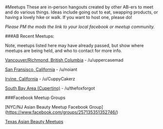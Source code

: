 #Meetups
These are in-person hangouts created by other AB-ers to meet and do various things. Ideas include going out to eat, swapping products, or having a lovely hike or walk. If you want to host one, please do!

*Please PM the mods the link to your local facebook or meetup community.*

###AB Recent Meetups:

Note, meetups listed here may have already passed, but show where meetups are being held, and who to contact for more info.

[Vancouver/Richmond, British Columbia](https://www.reddit.com/r/AsianBeauty/comments/69li7c/meetup_vancouverrichmond_bc_meetup_tomorrow/) - /u/uppercasemad

[San Fransisco, California](https://www.reddit.com/r/AsianBeauty/comments/68v6d4/psameetup_sf_this_sunday_may_7th_at_1pm/) - /u/noiant

[Irvine, California](https://www.reddit.com/r/AsianBeauty/comments/6563iv/fluff_irvine_meetup/) - /u/CuppyCakerz

[South Bay Area (Cupertino)](https://www.reddit.com/r/AsianBeauty/comments/5z7jzy/roundup_of_35_south_bay_area_meetup_discussion/) - /u/thefoxforgot

###Facebook Meetup Groups

[NYC/NJ Asian Beauty Meetup Facebook Group]
(https://www.facebook.com/groups/257135351352746/)

[Texas Asian Beauty Meetups](https://www.facebook.com/groups/texasabmeetups/)
